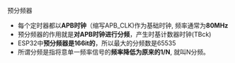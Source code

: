 预分频器
- 每个定时器都以**APB时钟**（缩写APB_CLK)作为基础时钟, 频率通常为**80MHz**
- 预分频器的作用就是**对APB时钟进行分频**，产生时基计数器时钟(TBck)
- ESP32中**预分频器是166it的**，所以最大的分频数是65535
- 所谓分频是指将意单一频率信号的**频率降低为原来的1/N**, 就叫N分频。
